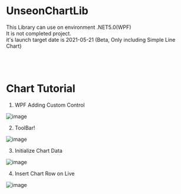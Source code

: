 # UnseonChartLib

This Library can use on environment .NET5.0(WPF)<br/>
It is not completed project.<br/>
it's launch target date is 2021-05-21 (Beta, Only including Simple Line Chart)<br/>
<br/>
<br/>
<br/>

# Chart Tutorial

1. WPF Adding Custom Control <br/>

![image](https://user-images.githubusercontent.com/35219280/118370412-8b587a80-b5e2-11eb-9138-b292a370b151.png)

2. ToolBar! <br/>

![image](https://user-images.githubusercontent.com/35219280/118370449-b80c9200-b5e2-11eb-8745-f592c45d7de0.png)

3. Initialize Chart Data<br/>

![image](https://user-images.githubusercontent.com/35219280/118370468-cb1f6200-b5e2-11eb-9e36-3408f1bc6e13.png)

4. Insert Chart Row on Live<br/>

![image](https://user-images.githubusercontent.com/35219280/118370493-e0948c00-b5e2-11eb-8632-62723d79ac18.png)
